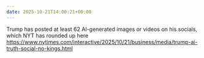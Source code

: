 ```yaml
---
date: 2025-10-21T14:00:21+00:00
---
```


Trump has posted at least 62 AI-generated images or videos on his socials, which NYT has rounded up here https://www.nytimes.com/interactive/2025/10/21/business/media/trump-ai-truth-social-no-kings.html